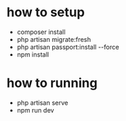 # how to setup
- composer install
- php artisan migrate:fresh
- php artisan passport:install --force
- npm install

# how to running
- php artisan serve
- npm run dev

